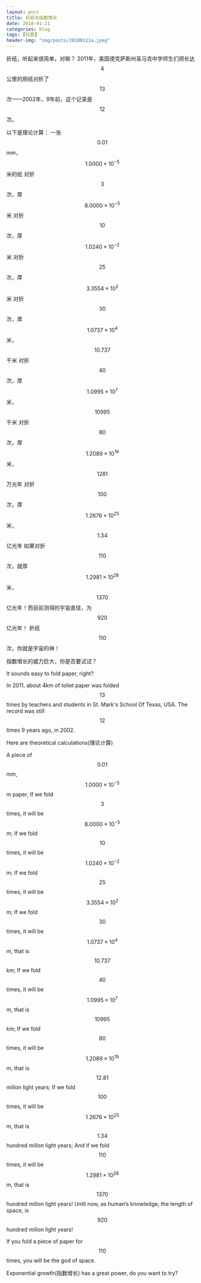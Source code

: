 ```yaml
---
layout: post
title: 折纸与指数增长
date: 2018-01-21
categories: blog
tags: [科普]
header-img: "img/posts/20180121a.jpeg"
---
```

折纸，听起来很简单，对嘛？
2011年，美国德克萨斯州圣马克中学师生们把长达$$4$$公里的厕纸对折了$$13$$次——2002年，9年前，这个记录是$$12$$次。

以下是理论计算：
一张$$0.01$$mm，$$1.0000\times 10^{-5}$$米的纸
对折$$3$$次，厚$$8.0000\times 10^{-5}$$米
对折$$10$$次，厚$$1.0240\times 10^{-2}$$米
对折$$25$$次，厚$$3.3554\times 10^2$$米
对折$$30$$次，厚$$1.0737\times 10^4$$米，$$10.737$$千米
对折$$40$$次，厚$$1.0995\times 10^7$$米，$$10995$$千米
对折$$80$$次，厚$$1.2089\times 10^19$$米，$$1281$$万光年
对折$$100$$次，厚$$1.2676\times 10^25$$米，$$1.34$$亿光年
如果对折$$110$$次，就厚$$1.2981\times 10^28$$米，$$1370$$亿光年！而目前测得的宇宙直径，为$$920$$亿光年！
折纸$$110$$次，你就是宇宙的神！

指数增长的威力巨大，你是否要试试？

It sounds easy to fold paper, right?

In 2011, about 4km of toliet paper was folded $$13$$ times by teachers and students in St. Mark's School Of Texas, USA. The record was still $$12$$ times 9 years  ago, in 2002.

Here are theoretical calculations(理论计算)

A piece of $$0.01$$mm, $$1.0000\times 10^{-5}$$m paper,
If we fold $$3$$ times, it will be $$8.0000\times 10^{-5}$$m;
If we fold $$10$$ times, it will be $$1.0240\times 10^{-2}$$m;
If we fold $$25$$ times, it will be $$3.3554\times 10^2$$m;
If we fold $$30$$ times, it will be $$1.0737\times 10^4$$m, that is $$10.737$$km;
If we fold $$40$$ times, it will be $$1.0995\times 10^7$$m, that is $$10995$$km;
If we fold $$80$$ times, it will be $$1.2089\times 10^19$$m, that is $$12.81$$ millon light years;
If we fold $$100$$ times, it will be $$1.2676\times 10^25$$m, that is $$1.34$$ hundred millon light years;
And if we fold $$110$$ times, it will be $$1.2981\times 10^28$$m, that is $$1370$$ hundred millon light years! Until now, as human’s knowledge, the length of space, is $$920$$ hundred millon light years!

If you fold a piece of paper for $$110$$ times, you will be the god of space.

Exponential growth(指数增长) has a great power, do you want to try?








